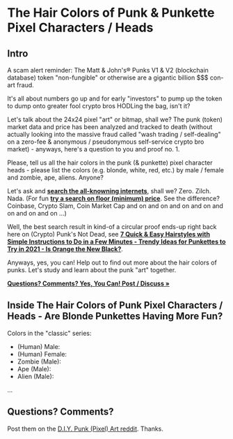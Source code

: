 #  The Hair Colors of Punk & Punkette Pixel Characters / Heads

## Intro

A scam alert reminder:  The Matt & John's® Punks V1 & V2 (blockchain database) token "non-fungible" or otherwise  are a gigantic billion $$$ con-art fraud.

It's all about numbers go up and for early "investors" to pump up the token to dump onto greater fool crypto bros HODLing the bag, isn't it?

Let's talk about the 24x24 pixel "art" or bitmap, shall we?   The punk (token) market data and price has been analyzed and tracked to death (without actually looking into the massive fraud called "wash trading / self-dealing" on a zero-fee & anonymous / pseudonymous self-service crypto bro market) -  anyways, here's a question to you and proof no. 1.

Please, tell us all the hair colors in the punk (& punkette) pixel character heads - please list the colors (e.g. blonde, white, red, etc.)  by male / female and zombie, ape, aliens.   Anyone?

Let's ask and [**search the all-knowning internets**](https://www.google.com/search?q=crypto+punks+hair+colors), shall we?   Zero. Zilch. Nada.   (For fun [**try a search on floor (minimum) price**](https://www.google.com/search?q=crypto+punks+floor+price). See the difference?  Coinbase, Crypto Slam, Coin Market Cap and on and on and on and on and on and on and on ...)

Well, the best search result in kind-of a circular proof ends-up right back here on (Crypto) Punk's Not Dead, see [**7 Quick & Easy Hairstyles with Simple Instructions to Do in a Few Minutes - Trendy Ideas for Punkettes to Try in 2021 - Is Orange the New Black?**](https://github.com/cryptopunksnotdead/programming-cryptopunks/blob/master/10_hair.md).

Anyways, yes, you can! Help out to find out more about the hair colors of punks. Let's study and learn about the punk "art" together.

[**Questions? Comments? Yes, You Can! Post / Discuss »**](https://old.reddit.com/r/DIYPunkArt/comments/vc4n7w/why_matt_johns_punks_v1_v2_are_a_gigantic_conart/)


## Inside The Hair Colors of Punk Pixel Characters / Heads - Are Blonde Punkettes Having More Fun?

Colors in the "classic" series:

- (Human) Male:
- (Human) Female:
- Zombie (Male):
- Ape (Male):
- Alien (Male):

...



## Questions? Comments?

Post them on the [D.I.Y. Punk (Pixel) Art reddit](https://old.reddit.com/r/DIYPunkArt). Thanks.




